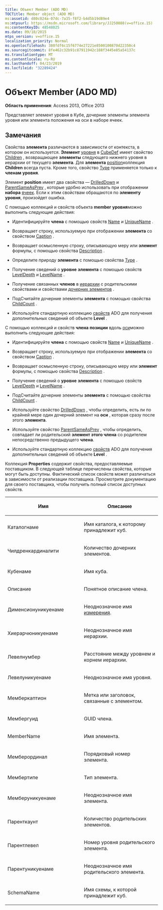 ```yaml
---
title: Объект Member (ADO MD)
TOCTitle: Member object (ADO MD)
ms:assetid: d80c024a-07dc-7a35-f8f2-b4d5b19d89e4
ms:mtpsurl: https://msdn.microsoft.com/library/JJ250088(v=office.15)
ms:contentKeyID: 48548025
ms.date: 09/18/2015
mtps_version: v=office.15
localization_priority: Normal
ms.openlocfilehash: 380fdf6c15f6774e27221e8500100870d22350c4
ms.sourcegitcommit: 8fe462c32b91c87911942c188f3445e85a54137c
ms.translationtype: MT
ms.contentlocale: ru-RU
ms.lasthandoff: 04/23/2019
ms.locfileid: "32289424"
---
```

# <a name="member-object-ado-md"></a>Объект Member (ADO MD)


**Область применения**: Access 2013, Office 2013

Представляет элемент уровня в Кубе, дочерние элементы элемента уровня или элемента положения на оси в наборе ячеек.

## <a name="remarks"></a>Замечания

Свойства **элемента** различаются в зависимости от контекста, в котором он используется. **Элемент** [уровня](level-object-ado-md.md) в [CubeDef](cubedef-object-ado-md.md) имеет свойство [Children](children-property-ado-md.md) , возвращающее **элементы** следующего нижнего уровня в иерархии от текущего **элемента**. Для **элемента** [position](position-object-ado-md.md)коллекция **Children** всегда пуста. Кроме того, свойство [Type](type-property-ado-md.md) применяется только к **членам** **уровня**.

Элемент **position** имеет два свойства — [DrilledDown](drilleddown-property-ado-md.md) и [ParentSameAsPrev](parentsameasprev-property-ado-md.md) , которые удобно использовать при отображении **набора** [ячеек](cellset-object-ado-md.md). Если к этим свойствам обращаются по **элементу** **уровня**, произойдет ошибка.

С помощью коллекций и свойств объекта **member** **уровня**можно выполнить следующие действия:

  - Идентифицируйте **члена** с помощью свойств [Name](name-property-ado-md.md) и [UniqueName](uniquename-property-ado-md.md) .

  - Возвращает строку, используемую при отображении **элемента** со свойством [Caption](caption-property-ado-md.md) .

  - Возвращает осмысленную строку, описывающую меру или **элемент** формулы, с помощью свойства [Description](description-property-ado-md.md) .

  - Определите природу **элемента** с помощью свойства [Type](type-property-ado-md.md) .

  - Получение сведений о **уровне** **элемента** с помощью свойств [LevelDepth](leveldepth-property-ado-md.md) и [LevelName](levelname-property-ado-md.md) .

  - Получение связанных **членов** в [иерархии](hierarchy-object-ado-md.md) с родительскими [](parent-property-ado-md.md) свойствами и свойствами [дочерних элементов](children-property-ado-md.md) .

  - ПодСчитайте дочерние элементы **элемента** с помощью свойства [ChildCount](childcount-property-ado-md.md) .

  - Используйте стандартную коллекцию [свойств](properties-collection-ado.md) ADO для получения дополнительных сведений об объекте **Level** .

С помощью коллекций и свойств **члена** **позиции** вдоль [оси](axis-object-ado-md.md)можно выполнить следующие действия:

  - Идентифицируйте **члена** с помощью свойств [Name](name-property-ado-md.md) и [UniqueName](uniquename-property-ado-md.md) .

  - Возвращает строку, используемую при отображении **элемента** со свойством [Caption](caption-property-ado-md.md) .

  - Возвращает осмысленную строку, описывающую меру или **элемент** формулы, с помощью свойства [Description](description-property-ado-md.md) .

  - Получение сведений о **уровне** **элемента** с помощью свойств [LevelDepth](leveldepth-property-ado-md.md) и [LevelName](levelname-property-ado-md.md) .

  - ПодСчитайте дочерние элементы **элемента** с помощью свойства [ChildCount](childcount-property-ado-md.md) .

  - Используйте свойство [DrilledDown](drilleddown-property-ado-md.md) , чтобы определить, есть ли по крайней мере один дочерний элемент на **оси** , которая сразу после этого **элемента**.

  - Используйте свойство [ParentSameAsPrev](parentsameasprev-property-ado-md.md) , чтобы определить, совпадает ли родительский **элемент этого члена** со родителем непосредственно предыдущего **члена**.

  - Используйте стандартную коллекцию [свойств](properties-collection-ado.md) ADO для получения дополнительных сведений об объекте **Level** .

Коллекция **Properties** содержит свойства, предоставляемые поставщиком. В следующей таблице перечислены свойства, которые могут быть доступны. Фактический список свойств может различаться в зависимости от реализации поставщика. Просмотрите документацию для своего поставщика, чтобы получить полный список доступных свойств.

<table>
<colgroup>
<col style="width: 50%" />
<col style="width: 50%" />
</colgroup>
<thead>
<tr class="header">
<th><p>Имя</p></th>
<th><p>Описание</p></th>
</tr>
</thead>
<tbody>
<tr class="odd">
<td><p>Каталогнаме</p></td>
<td><p>Имя каталога, к которому принадлежит куб.</p></td>
</tr>
<tr class="even">
<td><p>Чилдренкардиналити</p></td>
<td><p>Количество дочерних элементов.</p></td>
</tr>
<tr class="odd">
<td><p>Кубенаме</p></td>
<td><p>Имя куба.</p></td>
</tr>
<tr class="even">
<td><p>Описание</p></td>
<td><p>Понятное описание члена.</p></td>
</tr>
<tr class="odd">
<td><p>Дименсионуникуенаме</p></td>
<td><p>Неоднозначное имя <a href="dimension-object-ado-md.md">измерения</a>.</p></td>
</tr>
<tr class="even">
<td><p>Хиерарчюникуенаме</p></td>
<td><p>Неоднозначное имя иерархии.</p></td>
</tr>
<tr class="odd">
<td><p>Левелнумбер</p></td>
<td><p>Расстояние между уровнем и корнем иерархии.</p></td>
</tr>
<tr class="even">
<td><p>Левелуникуенаме</p></td>
<td><p>Неоднозначное имя уровня.</p></td>
</tr>
<tr class="odd">
<td><p>Мемберкаптион</p></td>
<td><p>Метка или заголовок, связанные с элементом.</p></td>
</tr>
<tr class="even">
<td><p>Мембергуид</p></td>
<td><p>GUID члена.</p></td>
</tr>
<tr class="odd">
<td><p>MemberName</p></td>
<td><p>Имя элемента.</p></td>
</tr>
<tr class="even">
<td><p>Мемберординал</p></td>
<td><p>Порядковый номер элемента.</p></td>
</tr>
<tr class="odd">
<td><p>Мембертипе</p></td>
<td><p>Тип элемента.</p></td>
</tr>
<tr class="even">
<td><p>Мемберуникуенаме</p></td>
<td><p>Неоднозначное имя элемента.</p></td>
</tr>
<tr class="odd">
<td><p>Паренткаунт</p></td>
<td><p>Количество родительских элементов.</p></td>
</tr>
<tr class="even">
<td><p>Парентлевел</p></td>
<td><p>Номер уровня родительского элемента.</p></td>
</tr>
<tr class="odd">
<td><p>Парентуникуенаме</p></td>
<td><p>Неоднозначное имя родительского элемента.</p></td>
</tr>
<tr class="even">
<td><p>SchemaName</p></td>
<td><p>Имя схемы, к которой принадлежит куб.</p></td>
</tr>
</tbody>
</table>

